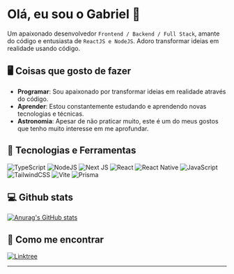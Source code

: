# Olá, eu sou o Gabriel 👋

Um apaixonado desenvolvedor `Frontend / Backend / Full Stack`, amante do código e entusiasta de `ReactJS e NodeJS`. Adoro transformar ideias em realidade usando código.


## 🖥️ Coisas que gosto de fazer

- **Programar**: Sou apaixonado por transformar ideias em realidade através do código.
- **Aprender**: Estou constantemente estudando e aprendendo novas tecnologias e técnicas.
- **Astronomia**: Apesar de não praticar muito, este é um do meus gostos que tenho muito interesse em me aprofundar.


## 🔧 Tecnologias e Ferramentas

![TypeScript](https://img.shields.io/badge/typescript-%23007ACC.svg?style=for-the-badge&logo=typescript&logoColor=white)
![NodeJS](https://img.shields.io/badge/node.js-6DA55F?style=for-the-badge&logo=node.js&logoColor=white)
![Next JS](https://img.shields.io/badge/Next-black?style=for-the-badge&logo=next.js&logoColor=white)
![React](https://img.shields.io/badge/react-%2320232a.svg?style=for-the-badge&logo=react&logoColor=%2361DAFB)
![React Native](https://img.shields.io/badge/react_native-%2320232a.svg?style=for-the-badge&logo=react&logoColor=%2361DAFB)
![JavaScript](https://img.shields.io/badge/javascript-%23323330.svg?style=for-the-badge&logo=javascript&logoColor=%23F7DF1E)
![TailwindCSS](https://img.shields.io/badge/tailwindcss-%2338B2AC.svg?style=for-the-badge&logo=tailwind-css&logoColor=white)
![Vite](https://img.shields.io/badge/vite-%23646CFF.svg?style=for-the-badge&logo=vite&logoColor=white)
![Prisma](https://img.shields.io/badge/Prisma-3982CE?style=for-the-badge&logo=Prisma&logoColor=white)


## 💻 Github stats

[![Anurag's GitHub stats](https://github-readme-stats.vercel.app/api?username=gabrielvbauer&theme=dark)](https://github.com/anuraghazra/github-readme-stats)


## 📮 Como me encontrar

<a href="https://linktr.ee/gabrielvbauer">![Linktree](https://img.shields.io/badge/linktree-1de9b6?style=for-the-badge&logo=linktree&logoColor=white)</a>

---
